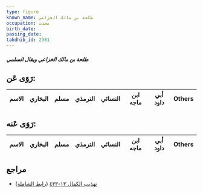 ```yaml
---
type: figure
known_name: طلحة بن مالك الخزاعي
occupation: محدث
birth_date:
passing_date:
tahdhib_id: 2981
---
```

##### طلحة بن مالك الخزاعي ويقال السلمي

## رَوَى عَن:
| الاسم | البخاري | مسلم | الترمذي | النسائي | ابن ماجه | أبي داود | Others |
| ----- | ------- | ---- | ------- | ------- | -------- | -------- | ------ |
## رَوَى عَنه:
| الاسم | البخاري | مسلم | الترمذي | النسائي | ابن ماجه | أبي داود | Others |
| ----- | ------- | ---- | ------- | ------- | -------- | -------- | ------ |
## مراجع
- [تهذيب الكمال ١٣-٤٣٣](obsidian://open?vault=Tahdhib-al-Kamal&file=Figures/٢٩٨١-طلحة%20بن%20مالك%20الخزاعي%20ويقال%20السلمي) ([رابط الشاملة](https://shamela.ws/book/3722/6814))